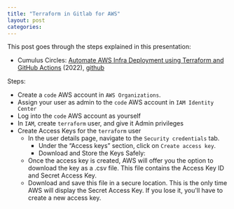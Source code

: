 ```yaml
---
title: "Terraform in Gitlab for AWS"
layout: post
categories: 
---
```


This post goes through the steps explained in this presentation:
* Cumulus Circles: [Automate AWS Infra Deployment using Terraform and GitHub Actions](https://www.youtube.com/watch?v=scecLqTeP3k) (2022), [github](https://github.com/CumulusCycles/AWS_Terraform_CI_CD_demo)

Steps:
* Create a `code` AWS account in `AWS Organizations`.
* Assign your user as admin to the `code` AWS account in `IAM Identity Center`
* Log into the `code` AWS account as yourself
* In `IAM`, create `terraform` user, and give it Admin privileges
* Create Access Keys for the `terraform` user
  * In the user details page, navigate to the `Security credentials` tab.
    * Under the “Access keys” section, click on `Create access key`.
    * Download and Store the Keys Safely:
  * Once the access key is created, AWS will offer you the option to download the key as a .csv file. This file contains the Access Key ID and Secret Access Key.
  * Download and save this file in a secure location. This is the only time AWS will display the Secret Access Key. If you lose it, you'll have to create a new access key.